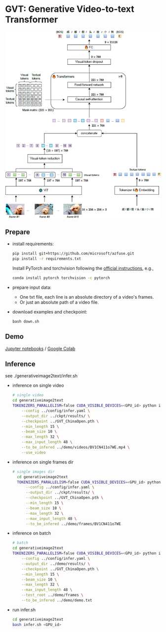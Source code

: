 # GVT: Generative Video-to-text Transformer 
![Image text](./gvt.png)
## Prepare
- install requirements:
  ```bash
  pip install git+https://github.com/microsoft/azfuse.git
  pip install -r requirements.txt
  ```
  Install PyTorch and torchvision following the [official instructions](https://pytorch.org/), e.g., 
  ```bash
  conda install pytorch torchvision -c pytorch
  ```


- prepare input data:
  - One txt file, each line is an absolute directory of a video's frames.
  - Or just an absolute path of a video file.
- download examples and checkpoint:
  ```
  bash down.sh
  ```
## Demo
[Jupyter notebooks](demo.ipynb) / [Google Colab](https://colab.research.google.com/gist/dong03/2fffdbaeb3d0fcae220fd2522cfd3ef6/inference_gvt.ipynb)

## Inference
see ./generativeimage2text/infer.sh 
- inference on single video
  ```bash
  # single video
  cd generativeimage2text
  TOKENIZERS_PARALLELISM=false CUDA_VISIBLE_DEVICES=<GPU_id> python infer.py \
      --config ../config/infer.yaml \
      --output_dir ../ckpt/results/ \
      --checkpoint ../GVT_ChinaOpen.pth \
      --min_length 15 \
      --beam_size 10 \
      --max_length 32 \
      --max_input_length 48 \
      --to_be_infered ../demo/videos/BV1CN411o7WE.mp4 \
      --use_video
  
  ```
- inference on single frames dir
  ```bash
  # single images dir
    cd generativeimage2text
    TOKENIZERS_PARALLELISM=false CUDA_VISIBLE_DEVICES=<GPU_id> python infer.py \
        --config ../config/infer.yaml \
        --output_dir ../ckpt/results/ \
        --checkpoint ../GVT_ChinaOpen.pth \
        --min_length 15 \
        --beam_size 10 \
        --max_length 32 \
        --max_input_length 48 \
        --to_be_infered ../demo/frames/BV1CN411o7WE
  ```
- inference on batch
  ```bash
  # batch
  cd generativeimage2text
  TOKENIZERS_PARALLELISM=false CUDA_VISIBLE_DEVICES=<GPU_id> python infer.py \
      --config ../config/infer.yaml \
      --output_dir ../demo/results/ \
      --checkpoint ../GVT_ChinaOpen.pth \
      --min_length 15 \
      --beam_size 10 \
      --max_length 32 \
      --max_input_length 48 \
      --test_root ../demo/frames \
      --to_be_infered ../demo/demo.txt
  ```
- run infer.sh
  ```bash
  cd generativeimage2text
  bash infer.sh <GPU_id>
  ```

